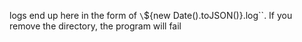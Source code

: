 logs end up here in the form of `\`${new Date().toJSON()}.log\``. If you remove the directory, the program will fail

